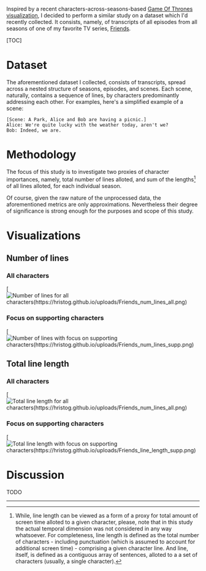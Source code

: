 
Inspired by a recent characters-across-seasons-based
[Game Of Thrones visualization][got_vis_reddit], I decided to perform a similar
study on a dataset which I'd recently collected. It consists, namely, of
transcripts of all episodes from all seasons of one of my favorite TV series,
[Friends][friends_wiki].

[TOC]

# Dataset
The aforementioned dataset I collected, consists of transcripts, spread across
a nested structure of seasons, episodes, and scenes. Each scene, naturally,
contains a sequence of lines, by characters predominantly addressing each
other. For examples, here's a simplified example of a scene:
```
[Scene: A Park, Alice and Bob are having a picnic.]
Alice: We're quite lucky with the weather today, aren't we?
Bob: Indeed, we are.
```

# Methodology
The focus of this study is to investigate two proxies of character importances,
namely, total number of lines alloted, and sum of the lengths[^line_length] of
all lines alloted, for each individual season.

[^line_length]: While, line length can be viewed as a form of a proxy for total
amount of screen time alloted to a given character, please, note that in this
study the actual temporal dimension was not considered in any way whatsoever.
For completeness, line length is defined as the total number of characters -
including punctuation (which is assumed to account for additional screen time) -
comprising a given character line. And line, itself, is defined as a contiguous
array of sentences, alloted to a a set of characters (usually, a single
character).

Of course, given the raw nature of the unprocessed data, the aforementioned metrics
are only approximations. Nevertheless their degree of significance is strong enough
for the purposes and scope of this study.

# Visualizations
## Number of lines
### All characters
[![Number of lines for all characters(https://hristog.github.io/uploads/Friends_num_lines_all.png)](https://hristog.github.io/uploads/Friends_num_lines_all_120x206.png)

### Focus on supporting characters
[![Number of lines with focus on supporting characters(https://hristog.github.io/uploads/Friends_num_lines_supp.png)](https://hristog.github.io/uploads/Friends_num_lines_supp_120x206.png)

## Total line length
### All characters
[![Total line length for all characters(https://hristog.github.io/uploads/Friends_num_lines_all.png)](https://hristog.github.io/uploads/Friends_num_lines_all_120x206.png)

### Focus on supporting characters
[![Total line length with focus on supporting characters(https://hristog.github.io/uploads/Friends_line_length_supp.png)](https://hristog.github.io/uploads/Friends_line_length_supp_120x206.png)

# Discussion
TODO

[friends_wiki]: https://en.wikipedia.org/wiki/Friends
[got_vis_reddit]: https://www.reddit.com/r/dataisbeautiful/comments/6n150e/oc_screen_time_of_got_characters_fixed/
[ja_bp_marriage]: https://en.wikipedia.org/wiki/Jennifer_Aniston#Relationships
[matthew_perry]: https://en.wikipedia.org/wiki/Matthew_Perry#Personal_life

---

